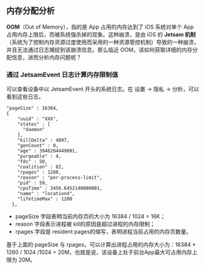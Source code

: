 ## 内存分配分析

**OOM**（Out of Memory），指的是 App 占用的内存达到了 iOS 系统对单个 App 占用内存上限后，而被系统强杀掉的现象。这种崩溃，是由 iOS 的 **Jetsam 机制**（系统为了控制内存资源过度使用而采用的一种资源管控机制）导致的一种崩溃，并且无法通过日志捕捉到该崩溃信息。那么临近 OOM，该如何获取详细的内存分配信息，进而分析内存问题呢？

### 通过 JetsamEvent 日志计算内存限制值

可以查看设备中以 JetsamEvent 开头的系统日志。在 设置 -> 隐私 -> 分析，可以看到这些日志。

```
"pageSize" : 16384,
{
    "uuid" : "XXX",
    "states" : [
      "daemon"
    ],
    "killDelta" : 4897,
    "genCount" : 0,
    "age" : 3946284449881,
    "purgeable" : 4,
    "fds" : 50,
    "coalition" : 82,
    "rpages" : 1280,
    "reason" : "per-process-limit",
    "pid" : 59,
    "cpuTime" : 3456.6452140000001,
    "name" : "locationd",
    "lifetimeMax" : 1280
  },
```

* pageSize 字段表明当前内存页的大小为 16384 / 1024 = 16K；
* reason 字段表示进程被 kill的原因是超过进程的内存限制；
* rpages 字段是 resident pages的缩写，表明进程当前占用的内存页数量。

基于上面的 pageSize 与 rpages，可以计算出进程占用的内存大小为：16384 * 1280 / 1024 /1024 = 20M，也就是说，该设备上处于前台App最大可占用内存上限为 20M。










